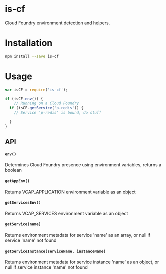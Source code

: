 is-cf
=====

Cloud Foundry environment detection and helpers.


# Installation
```bash
npm install --save is-cf
```

# Usage
```javascript
var isCF = require('is-cf');

if (isCF.env()) {
	// Running on a Cloud Foundry
  if (isCF.getService('p-redis')) {
    // Service 'p-redis' is bound, do stuff

  }
}
```

## API

#### `env()`

Determines Cloud Foundry presence using environment variables, returns a boolean

#### `getAppEnv()`

Returns VCAP_APPLICATION environment variable as an object

#### `getServicesEnv()`

Returns VCAP_SERVICES environment variable as an object

#### `getService(name)`

Returns environment metadata for service 'name' as an array, or null if service 'name' not found

#### `getServiceInstance(serviceName, instanceName)`

Returns environment metadata for service instance 'name' as an object, or null if service instance 'name' not found
